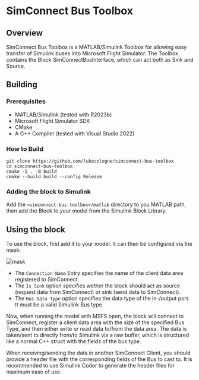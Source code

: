 # SimConnect Bus Toolbox

## Overview

SimConnect Bus Toolbox is a MATLAB/Simulink Toolbox for allowing easy transfer of Simulink buses into Microsoft Flight Simulator.
The Toolbox contains the Block SimConnectBusInterface, which can act both as Sink and Source.

## Building

### Prerequisites 

* MATLAB/Simulink (tested with R2023b)
* Microsoft Flight Simulator SDK
* CMake
* A C++ Compiler (tested with Visual Studio 2022)

### How to Build

```lang bash
git clone https://github.com/lukecologne/simconnect-bus-toolbox
cd simconnect-bus-toolbox
cmake -S . -B build
cmake --build build --config Release
```

### Adding the block to Simulink

Add the `<simconnect-bus-toolbox>/matlab` directory to you MATLAB path, then add the Block to your model from the Simulink Block Library.

## Using the block

To use the block, first add it to your model. It can then be configured via the mask:

![mask](https://github.com/lukecologne/simconnect-bus-toolbox/assets/39596827/7d4782d1-87d6-449e-9c7e-f27d97950003)

* The `Connection Name` Entry specifies the name of the client data area registered to SimConnect.
* The `Is Sink` option specifies wether the block should act as source (request data from SimConnect) or sink (send data to SimConnect).
* The `Bus Data Type` option specifies the data type of the in-/output port. It must be a valid Simulink Bus type.

Now, when running the model with MSFS open, the block will connect to SimConnect, register a client data area with the size of the specified
Bus Type, and then either write or read data to/from the data area. The data is taken/sent to directly from/to Simulink via a raw buffer, which
is structured like a normal C++ struct with the fields of the bus type.

When receiving/sending the data in another SimConnect Client, you should provide a header file with the corresponding fields of the Bus to cast to.
It is recommended to use Simulink Coder to generate the header files for maximum ease of use.
